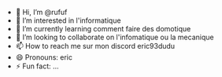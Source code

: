 - 👋 Hi, I’m @rufuf
- 👀 I’m interested in l'informatique
- 🌱 I’m currently learning comment faire des domotique
- 💞️ I’m looking to collaborate on l'infomatique ou la mecanique
- 📫 How to reach me sur mon discord eric93dudu 
- 😄 Pronouns: eric
- ⚡ Fun fact: ...

<!---
rufuf/rufuf is a ✨ special ✨ repository because its `README.md` (this file) appears on your GitHub profile.
You can click the Preview link to take a look at your changes.
--->
